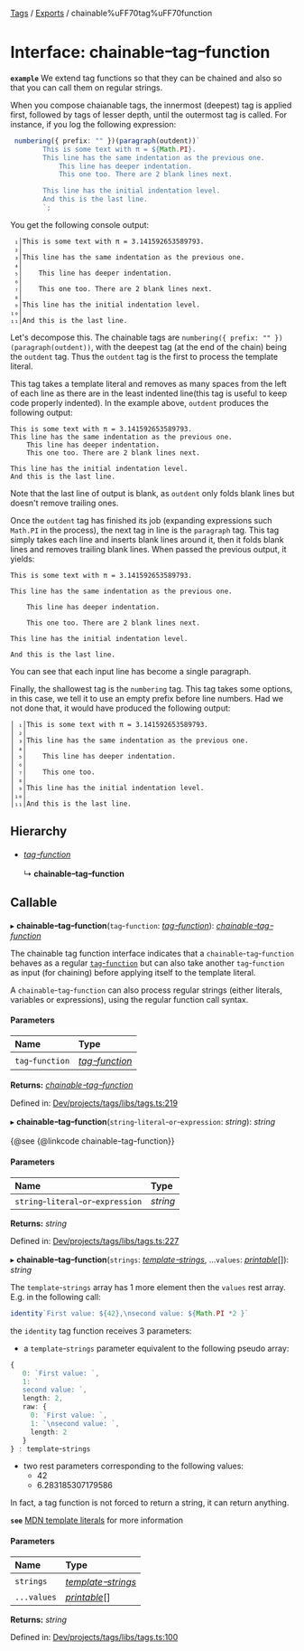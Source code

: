 [Tags](../README.md) / [Exports](../modules.md) / chainable%uFF70tag%uFF70function

# Interface: chainableｰtagｰfunction

**`example`**
We extend tag functions so that they can be chained and also so that you can call them on regular strings.
>
When you compose chaianable tags, the innermost (deepest) tag is applied first, followed by tags of lesser depth,
until the outermost tag is called. For instance, if you log the following expression:

```typescript
 numbering({ prefix: "" })(paragraph(outdent))`
        This is some text with π = ${Math.PI}.
        This line has the same indentation as the previous one.
            This line has deeper indentation.
            This one too. There are 2 blank lines next.

        This line has the initial indentation level.
        And this is the last line.
        `;
```
You get the following console output:
```
 ₁│This is some text with π = 3.141592653589793.
 ₂│
 ₃│This line has the same indentation as the previous one.
 ₄│
 ₅│    This line has deeper indentation.
 ₆│
 ₇│    This one too. There are 2 blank lines next.
 ₈│
 ₉│This line has the initial indentation level.
₁₀│
₁₁│And this is the last line.
```
Let's decompose this. The chainable tags are `numbering({ prefix: "" })(paragraph(outdent))`,
with the deepest tag (at the end of the chain) being the `outdent` tag. Thus the `outdent` tag
is the first to process the template literal.
>
This tag takes a template literal and removes as many spaces from the left of each line as there are in
 the least indented line(this tag is useful to keep code properly indented). In the example above, `outdent`
produces the following output:
```
This is some text with π = 3.141592653589793.
This line has the same indentation as the previous one.
    This line has deeper indentation.
    This one too. There are 2 blank lines next.

This line has the initial indentation level.
And this is the last line.

```
Note that the last line of output is blank, as `outdent` only folds blank lines but doesn't remove trailing ones.
>
Once the `outdent` tag has finished its job (expanding expressions such `Math.PI` in the process), the next tag
in line is the `paragraph` tag. This tag simply takes each line and inserts blank lines around it, then it folds
blank lines and removes trailing blank lines. When passed the previous output, it yields:
```
This is some text with π = 3.141592653589793.

This line has the same indentation as the previous one.

    This line has deeper indentation.

    This one too. There are 2 blank lines next.

This line has the initial indentation level.

And this is the last line.
```
You can see that each input line has become a single paragraph.
>
Finally, the shallowest tag is the `numbering` tag. This tag takes some options, in this case, we tell it
to use an empty prefix before line numbers. Had we not done that, it would have produced the following output:
```
│ ₁│This is some text with π = 3.141592653589793.
│ ₂│
│ ₃│This line has the same indentation as the previous one.
│ ₄│
│ ₅│    This line has deeper indentation.
│ ₆│
│ ₇│    This one too.
│ ₈│
│ ₉│This line has the initial indentation level.
│₁₀│
│₁₁│And this is the last line.
```

## Hierarchy

- [*tagｰfunction*](tag_function.md)

  ↳ **chainableｰtagｰfunction**

## Callable

▸ **chainableｰtagｰfunction**(`tagｰfunction`: [*tagｰfunction*](tag_function.md)): [*chainableｰtagｰfunction*](chainable_tag_function.md)

The chainable tag function interface indicates that a `chainableｰtagｰfunction` behaves as a regular [`tagｰfunction`](tag_function.md)
but can also take another `tagｰfunction` as input (for chaining) before applying itself to the template literal.
>
A `chainableｰtagｰfunction` can also process regular strings (either literals, variables or expressions), using the regular
function call syntax.

#### Parameters

| Name | Type |
| :------ | :------ |
| `tagｰfunction` | [*tagｰfunction*](tag_function.md) |

**Returns:** [*chainableｰtagｰfunction*](chainable_tag_function.md)

Defined in: [Dev/projects/tags/libs/tags.ts:219](https://github.com/jr-grenoble/tags/blob/1c97e94/libs/tags.ts#L219)

▸ **chainableｰtagｰfunction**(`stringｰliteralｰorｰexpression`: *string*): *string*

{@see {@linkcode chainableｰtagｰfunction}}

#### Parameters

| Name | Type |
| :------ | :------ |
| `stringｰliteralｰorｰexpression` | *string* |

**Returns:** *string*

Defined in: [Dev/projects/tags/libs/tags.ts:227](https://github.com/jr-grenoble/tags/blob/1c97e94/libs/tags.ts#L227)

▸ **chainableｰtagｰfunction**(`strings`: [*templateｰstrings*](template_strings.md), ...`values`: [*printable*](printable.md)[]): *string*

The `templateｰstrings` array has 1 more element then the `values` rest array. E.g. in the following
call:
```typescript
identity`First value: ${42},\nsecond value: ${Math.PI *2 }`
```
the `identity` tag function receives 3 parameters:
- a `templateｰstrings` parameter equivalent to the following pseudo array:
```typescript
{
   0: `First value: `,
   1: `
   second value: `,
   length: 2,
   raw: {
     0: `First value: `,
     1: `\nsecond value: `,
     length: 2
   }
} : templateｰstrings
```
- two rest parameters corresponding to the following values:
   * 42
   * 6.283185307179586

In fact, a tag function is not forced to return a string, it can return anything.

**`see`** [MDN template literals](https://developer.mozilla.org/en-US/docs/Web/JavaScript/Reference/Template_literals)
for more information

#### Parameters

| Name | Type |
| :------ | :------ |
| `strings` | [*templateｰstrings*](template_strings.md) |
| `...values` | [*printable*](printable.md)[] |

**Returns:** *string*

Defined in: [Dev/projects/tags/libs/tags.ts:100](https://github.com/jr-grenoble/tags/blob/1c97e94/libs/tags.ts#L100)
